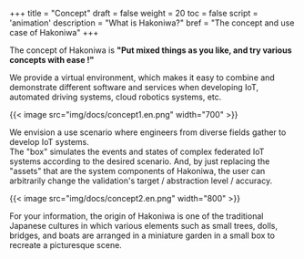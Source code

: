 +++
title = "Concept"
draft = false
weight = 20
toc = false
script = 'animation'
description = "What is Hakoniwa?"
bref = "The concept and use case of Hakoniwa"
+++

The concept of Hakoniwa is **"Put mixed things as you like, and try various concepts with ease !"**

We provide a virtual environment, which makes it easy to combine and demonstrate different software and services when developing IoT, automated driving systems, cloud robotics systems, etc.

{{< image src="img/docs/concept1.en.png" width="700" >}}

We envision a use scenario where engineers from diverse fields gather to develop IoT systems.        
The "box" simulates the events and states of complex federated IoT systems according to the desired scenario.
And, by just replacing the "assets" that are the system components of Hakoniwa, the user can arbitrarily change the validation's target / abstraction level / accuracy.

{{< image src="img/docs/concept2.en.png" width="800" >}}

For your information, the origin of Hakoniwa is one of the traditional Japanese cultures in which various elements such as small trees, dolls, bridges, and boats are arranged in a miniature garden in a small box to recreate a picturesque scene.
